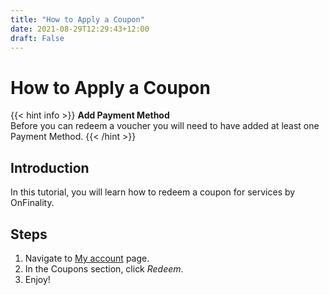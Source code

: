 ```yaml
---
title: "How to Apply a Coupon"
date: 2021-08-29T12:29:43+12:00
draft: False
---
```

# How to Apply a Coupon

{{< hint info >}}
**Add Payment Method**  
Before you can redeem a voucher you will need to have added at least one Payment Method.
{{< /hint >}}

## Introduction

In this tutorial, you will learn how to redeem a coupon for services by OnFinality.

 
## Steps

1. Navigate to [My account](https://app.onfinality.io/account) page.
1. In the Coupons section, click *Redeem*.
1. Enjoy!


